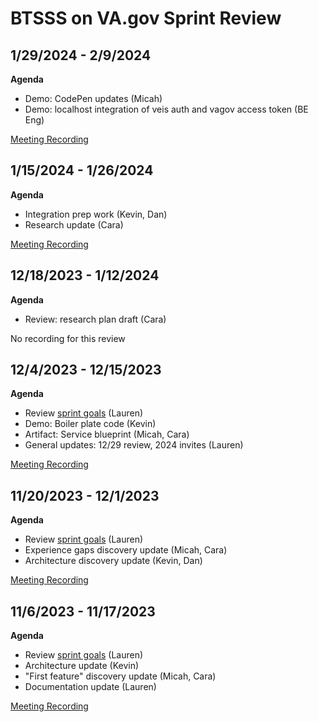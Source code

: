 # BTSSS on VA.gov Sprint Review

## 1/29/2024 - 2/9/2024

**Agenda**
- Demo: CodePen updates (Micah)
- Demo: localhost integration of veis auth and vagov access token (BE Eng)

[Meeting Recording](https://adhocteam.sharepoint.com/:v:/s/BTSSSonVA.gov/EetbG_ilLyNAtzDcx-3UW1UB5ZP0BBcbRM4CuRutDrdNPw?e=yqqamJ)

## 1/15/2024 - 1/26/2024

**Agenda**
- Integration prep work (Kevin, Dan)
- Research update (Cara)

[Meeting Recording](https://adhocteam.sharepoint.com/:v:/s/BTSSSonVA.gov/Ec7_Wo-dRaxOk08BKFt5cXUBBmKjQ0eJGFsmu8Q1ABKDUw?e=ucbbkn)

## 12/18/2023 - 1/12/2024

**Agenda**
- Review: research plan draft (Cara)

No recording for this review

## 12/4/2023 - 12/15/2023

**Agenda**
- Review [sprint goals](./sprint-goals.md#12042023---12152023) (Lauren)
- Demo: Boiler plate code (Kevin)
- Artifact: Service blueprint (Micah, Cara)
- General updates: 12/29 review, 2024 invites (Lauren) 

[Meeting Recording](https://adhocteam-us.zoom.us/rec/share/d1WUqhjow_bTU_5YJlNDhCr-1xZP2xOL7UHwbfCHS4Ia5zYxxKY1JR8T6XB-QZiI.GskLqxFjyC28_sdf?pwd=frdJYkU0VZkGKP5ZrdsN0fdALyuwCnjM)

## 11/20/2023 - 12/1/2023

**Agenda**
- Review [sprint goals](./sprint-goals.md#11202023---12012023) (Lauren)
- Experience gaps discovery update (Micah, Cara)
- Architecture discovery update (Kevin, Dan)

[Meeting Recording](https://adhocteam-us.zoom.us/rec/share/agD0t73iKCdB9zIXD-s6SBeshpszvYJEjqf52rGUEO203oEdbAHyL0BlrxJ9wYVa.3Fmhw1nVNqTjaEwl?pwd=I0nsyf-yLkqS4F7ZiKZHaNebSXd9joJP)

## 11/6/2023 - 11/17/2023

**Agenda**
- Review [sprint goals](./sprint-goals.md#11062023---11172023) (Lauren)
- Architecture update (Kevin)
- "First feature" discovery update (Micah, Cara)
- Documentation update (Lauren)

[Meeting Recording](https://adhocteam-us.zoom.us/rec/share/l627DBA6o6m5pkSKMZ42I1dqDpqoNe8QcXBmFrpZxLyz7tHpeyOlVpX1oJ6VWM95.zo6Ps1V5YrdbXNaI?startTime=1700249537000&pwd=4bESWhFZfjuEesN6yMUJnwWvU_del-W-)
